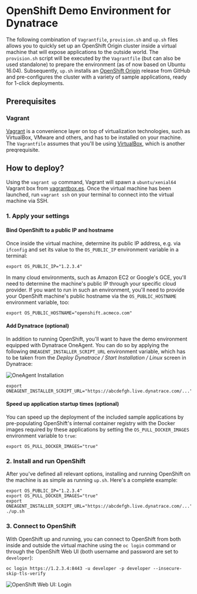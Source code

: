 # OpenShift Demo Environment for Dynatrace

The following combination of `Vagrantfile`, `provision.sh` and `up.sh` files allows you to quickly set up an OpenShift Origin cluster inside a virtual machine that will expose applications to the outside world. The `provision.sh` script will be executed by the `Vagrantfile` (but can also be used standalone) to prepare the environment (as of now based on Ubuntu 16.04). Subsequently, `up.sh` installs an [OpenShift Origin](https://github.com/openshift/origin) release from GitHub and pre-configures the cluster with a variety of sample applications, ready for 1-click deployments.

## Prerequisites

### Vagrant

[Vagrant](https://www.vagrantup.com/) is a convenience layer on top of virtualization technologies, such as VirtualBox, VMware and others, and has to be installed on your machine. The `Vagrantfile` assumes that you'll be using [VirtualBox](https://www.virtualbox.org/), which is another preqrequisite.

## How to deploy?

Using the `vagrant up` command, Vagrant will spawn a `ubuntu/xenial64` Vagrant box from [vagrantbox.es](http://www.vagrantbox.es/). Once the virtual machine has been launched, run `vagrant ssh` on your terminal to connect into the virtual machine via SSH.

### 1. Apply your settings

#### Bind OpenShift to a public IP and hostname

Once inside the virtual machine, determine its public IP address, e.g. via `ifconfig` and set its value to the `OS_PUBLIC_IP` environment variable in a terminal:

```
export OS_PUBLIC_IP="1.2.3.4"
```

In many cloud environments, such as Amazon EC2 or Google's GCE, you'll need to determine the machine's public IP through your specific cloud provider. If you want to run in such an environment, you'll need to provide your OpenShift machine's public hostname via the `OS_PUBLIC_HOSTNAME` environment variable, too:

```
export OS_PUBLIC_HOSTNAME="openshift.acmeco.com"
```

#### Add Dynatrace (optional)

In addition to running OpenShift, you'll want to have the demo environment equipped with Dynatrace OneAgent. You can do so by applying the following `ONEAGENT_INSTALLER_SCRIPT_URL` environment variable, which has to be taken from the *Deploy Dynatrace / Start Installation / Linux* screen in Dynatrace:

![OneAgent Installation](https://github.com/dynatrace-innovationlab/openshift-demo-environment/raw/images/oneagent-installation.png)

```
export ONEAGENT_INSTALLER_SCRIPT_URL="https://abcdefgh.live.dynatrace.com/..."
```

#### Speed up application startup times (optional)

You can speed up the deployment of the included sample applications by pre-populating OpenShift's internal container registry with the Docker images required by these applications by setting the `OS_PULL_DOCKER_IMAGES` environment variable to `true`:

```
export OS_PULL_DOCKER_IMAGES="true"
```

### 2. Install and run OpenShift

After you've defined all relevant options, installing and running OpenShift on the machine is as simple as running `up.sh`. Here's a complete example:

```
export OS_PUBLIC_IP="1.2.3.4"
export OS_PULL_DOCKER_IMAGES="true"
export ONEAGENT_INSTALLER_SCRIPT_URL="https://abcdefgh.live.dynatrace.com/..."
./up.sh
```

### 3. Connect to OpenShift

With OpenShift up and running, you can connect to OpenShift from both inside and outside the virtual machine using the `oc login` command or through the OpenShift Web UI (both username and password are set to `developer`):

```
oc login https://1.2.3.4:8443 -u developer -p developer --insecure-skip-tls-verify
```

![OpenShift Web UI: Login](https://github.com/dynatrace-innovationlab/openshift-demo-environment/raw/images/openshift-web-ui-login.png)
